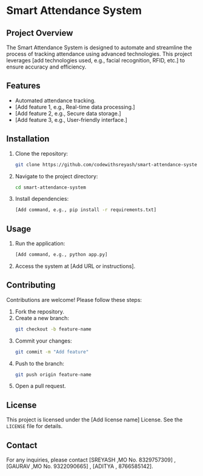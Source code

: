 # Smart Attendance System

## Project Overview
The Smart Attendance System is designed to automate and streamline the process of tracking attendance using advanced technologies. This project leverages [add technologies used, e.g., facial recognition, RFID, etc.] to ensure accuracy and efficiency.

## Features
- Automated attendance tracking.
- [Add feature 1, e.g., Real-time data processing.]
- [Add feature 2, e.g., Secure data storage.]
- [Add feature 3, e.g., User-friendly interface.]

## Installation
1. Clone the repository:
    ```bash
    git clone https://github.com/codewithsreyash/smart-attendance-system.git
    ```
2. Navigate to the project directory:
    ```bash
    cd smart-attendance-system
    ```
3. Install dependencies:
    ```bash
    [Add command, e.g., pip install -r requirements.txt]
    ```

## Usage
1. Run the application:
    ```bash
    [Add command, e.g., python app.py]
    ```
2. Access the system at [Add URL or instructions].

## Contributing
Contributions are welcome! Please follow these steps:
1. Fork the repository.
2. Create a new branch:
    ```bash
    git checkout -b feature-name
    ```
3. Commit your changes:
    ```bash
    git commit -m "Add feature"
    ```
4. Push to the branch:
    ```bash
    git push origin feature-name
    ```
5. Open a pull request.

## License
This project is licensed under the [Add license name] License. See the `LICENSE` file for details.

## Contact
For any inquiries, please contact [SREYASH ,MO No. 8329757309] , [GAURAV ,MO No. 9322090665] , [ADITYA , 8766585142].